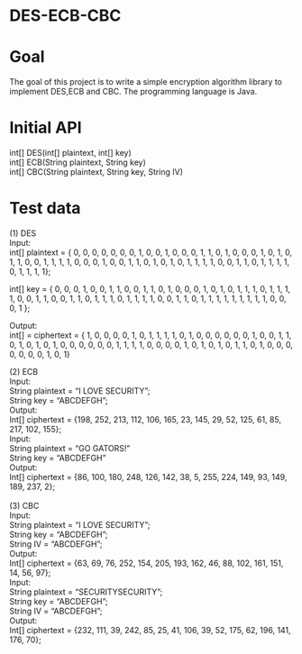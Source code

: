 # DES-ECB-CBC

# Goal
  The goal of this project is to write a simple encryption algorithm library to implement DES,ECB and CBC. The programming language is Java.
  
# Initial API
int[] DES(int[] plaintext, int[] key) <br/>
int[] ECB(String plaintext, String key) <br/>
int[] CBC(String plaintext, String key, String IV) <br/>

# Test data
(1) DES <br/>
  Input: <br/>
  int[] plaintext = { 0, 0, 0, 0, 0, 0, 0, 1, 0, 0, 1, 0, 0,
     0, 1, 1, 0, 1, 0, 0, 0, 1, 0, 1, 0, 1, 1, 0, 0, 1, 1, 1, 1,
     0, 0, 0, 1, 0, 0, 1, 1, 0, 1, 0, 1, 0, 1, 1, 1, 1, 0, 0, 1,
     1, 0, 1, 1, 1, 1, 0, 1, 1, 1, 1}; <br/>
  
  int[] key = { 0, 0, 0, 1, 0, 0, 1, 1, 0, 0, 1, 1, 0, 1, 0,
     0, 0, 1, 0, 1, 0, 1, 1, 1, 0, 1, 1, 1, 1, 0, 0, 1, 1, 0, 0,
     1, 1, 0, 1, 1, 1, 0, 1, 1, 1, 1, 0, 0, 1, 1, 0, 1, 1, 1, 1,
     1, 1, 1, 1, 1, 0, 0, 0, 1 }; <br/>
     
  Output: <br/>
  int[] = ciphertext = { 1, 0, 0, 0, 0, 1, 0, 1, 1, 1, 1, 0, 1,
     0, 0, 0, 0, 0, 0, 1, 0, 0, 1, 1, 0, 1, 0, 1, 0, 1, 0, 0, 0,
     0, 0, 0, 1, 1, 1, 1, 0, 0, 0, 0, 1, 0, 1, 0, 1, 0, 1, 1, 0,
     1, 0, 0, 0, 0, 0, 0, 0, 1, 0, 1} <br/>
     
(2) ECB <br/>
     Input: <br/>
     String plaintext = “I LOVE SECURITY”;<br/>
     String key = “ABCDEFGH”;<br/>
     Output:<br/>
     Int[] ciphertext = {198, 252, 213, 112, 106, 165, 23, 145,
     29, 52, 125, 61, 85, 217, 102, 155};
      <br/>
     Input:<br/>
     String plaintext = “GO GATORS!”<br/>
     String key = “ABCDEFGH”<br/>
     Output:<br/>
     Int[] ciphertext = {86, 100, 180, 248, 126, 142, 38, 5, 255,
     224, 149, 93, 149, 189, 237, 2};<br/>
     <br/>
(3) CBC <br/>
     Input: <br/>
     String plaintext = “I LOVE SECURITY”; <br/>
     String key = “ABCDEFGH”; <br/>
     String IV = “ABCDEFGH”; <br/>
     Output: <br/>
     Int[] ciphertext = {63, 69, 76, 252, 154, 205, 193, 162, 46,
     88, 102, 161, 151, 14, 56, 97}; <br/>
     Input: <br/>
     String plaintext = “SECURITYSECURITY”; <br/>
     String key = “ABCDEFGH”; <br/>
     String IV = “ABCDEFGH”; <br/>
     Output: <br/>
     Int[] ciphertext = {232, 111, 39, 242, 85, 25, 41, 106, 39,
     52, 175, 62, 196, 141, 176, 70}; <br/>
     
